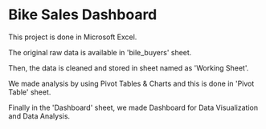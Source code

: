 # Bike Sales Dashboard

This project is done in Microsoft Excel.

The original raw data is available in 'bile_buyers' sheet.

Then, the data is cleaned and stored in sheet named as 'Working Sheet'.

We made analysis by using Pivot Tables & Charts and this is done in 'Pivot Table' sheet.

Finally in the 'Dashboard' sheet, we made Dashboard for Data Visualization and Data Analysis.
